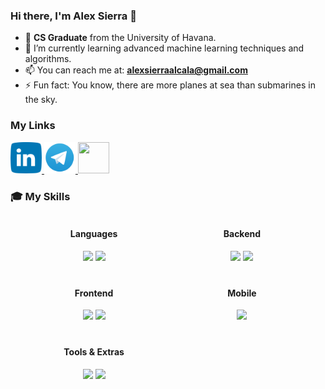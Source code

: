 ### Hi there, I'm Alex Sierra 👋

- 🏫 **CS Graduate** from the University of Havana.
- 🌱 I’m currently learning advanced machine learning techniques and algorithms.
- 📫 You can reach me at: **[alexsierraalcala@gmail.com](**alexsierraalcala@gmail.com**)**
- ⚡ Fun fact: You know, there are more planes at sea than submarines in the sky.

### My Links

<p>
  <a href="https://www.linkedin.com/in/alexsierra01/">
    <img src="logos/linkedin-icon-32x32-clipart-7.png" border-radius="15" width="50" height="50"/>
  </a>
  <a href="https://t.me/alexsierra45">
    <img src="logos/Telegram-Logo-PNG.png" border-radius="15" width="50" height="50"/>
  </a>
  <a href="https://codeforces.com/profile/risel">
    <img src="logos/OIP.png" 
    border-radius="15" width="50" height="50"/>
  </a>
</p>

### 🎓 My Skills

<div class="main" display="grid" grid-template-columns="1fr 1fr" style="
    display: grid;
    grid-template-columns: 1fr 1fr;
    gap: 20px;
    width: 90%;
    margin: 5px auto;
    text-align: center;
">
  <div class="lang">
    <h4>Languages</h4>
    <img src="https://skillicons.dev/icons?i=js,ts,cs"/>
    <img src="https://skillicons.dev/icons?i=c,cpp,py,haskell"/>
  </div>
  <div class="backend">
    <h4>Backend</h4>
    <img src="https://skillicons.dev/icons?i=dotnet,mongodb"/>
    <img src="https://skillicons.dev/icons?i=express,nodejs,mysql"/>
  </div>
  <div class="frontend">
    <h4>Frontend</h4>
    <img src="https://skillicons.dev/icons?i=angular,react"/>
    <img src="https://skillicons.dev/icons?i=css,html"/>
  </div>
    <div class="mobile">
    <h4>Mobile</h4>
    <img src="https://skillicons.dev/icons?i=flutter,dart"/>
  </div>
  <div class="misc">
    <h4>Tools & Extras</h4>
    <img src="https://skillicons.dev/icons?i=git,github,vscode"/>
    <img src="https://skillicons.dev/icons?i=postman,tensorflow"/>
  </div>
</div>

<!--
**alexsierra45/alexsierra45** is a ✨ _special_ ✨ repository because its `README.md` (this file) appears on your GitHub profile.

Here are some ideas to get you started:

- 🔭 I’m currently working on ...
- 🌱 I’m currently learning advanced Data Structures and Algorithms
- 👯 I’m looking to collaborate on ...
- 🤔 I’m looking for help with ...
- 💬 Ask me about ...
- 📫 How to reach me: As @alexsierra45 in Telegram and Alex Sierra in Linkedln
- 😄 Pronouns: ...
- ⚡ Fun fact: You know, there are more planes at sea than submarines in the sky.
-->
